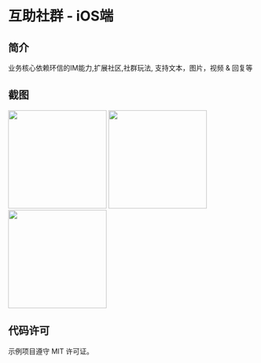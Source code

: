 # 互助社群 - iOS端

## 简介
业务核心依赖环信的IM能力,扩展社区,社群玩法, 支持文本，图片，视频 & 回复等

## 截图

<span><img src="https://user-images.githubusercontent.com/15797691/209430308-8e4355b4-da6d-41d6-a0c8-335d57a990b2.png" width="200px"></span>
<span><img src="https://user-images.githubusercontent.com/15797691/209430691-bf00f047-d81f-4e23-8a3e-35ddc41fde77.png" width="200px"></span>
<span><img src="https://user-images.githubusercontent.com/15797691/209431375-09519a6f-b497-40d2-b8ee-46123bba2049.png" width="200px"></span>

## 代码许可
示例项目遵守 MIT 许可证。


